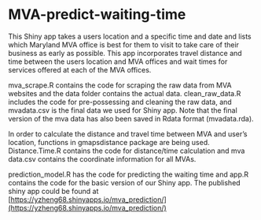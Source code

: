 # MVA-predict-waiting-time

This Shiny app takes a users location and a specific time and date and lists which Maryland MVA office is best for them to visit to take care of their business as early as possible. This app incorporates travel distance and time between the users location and MVA offices and wait times for services offered at each of the MVA offices.

mva_scrape.R contains the code for scraping the raw data from MVA websites and the data folder contains the actual data. clean_raw_data.R includes the code for pre-possessing and cleaning the raw data, and mvadata.csv is the final data we used for Shiny app. Note that the final version of the mva data has also been saved in Rdata format (mvadata.rda).

In order to calculate the distance and travel time between MVA and user’s location, functions in gmapsdistance package are being used. Distance.Time.R contains the code for distance/time calculation and mva data.csv contains the coordinate information for all MVAs.

prediction_model.R has the code for predicting the waiting time and app.R contains the code for the basic version of our Shiny app. The published shiny app could be found at [https://yzheng68.shinyapps.io/mva_prediction/](https://yzheng68.shinyapps.io/mva_prediction/)
